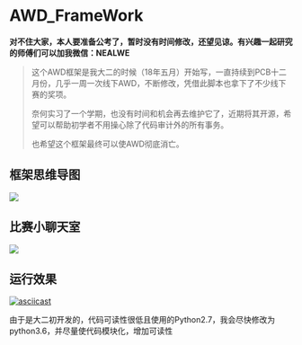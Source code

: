 # AWD_FrameWork
**对不住大家，本人要准备公考了，暂时没有时间修改，还望见谅。有兴趣一起研究的师傅们可以加我微信：NEALWE**

> 这个AWD框架是我大二的时候（18年五月）开始写，一直持续到PCB十二月份，几乎一周一次线下AWD，不断修改，凭借此脚本也拿下了不少线下赛的奖项。
> 
> 奈何实习了一个学期，也没有时间和机会再去维护它了，近期将其开源，希望可以帮助初学者不用操心除了代码审计外的所有事务。
> 
> 也希望这个框架最终可以使AWD彻底消亡。

## 框架思维导图

![](https://github.com/NEALWE/AWD_FrameWork/blob/master/AWD.png)

## 比赛小聊天室
![](https://github.com/NEALWE/AWD_FrameWork/blob/master/比赛小聊天室.png)

## 运行效果

[![asciicast](https://asciinema.org/a/bmbZaMMiiFQeEvV9ehN35VsFp.svg)](https://asciinema.org/a/bmbZaMMiiFQeEvV9ehN35VsFp)

由于是大二初开发的，代码可读性很低且使用的Python2.7，我会尽快修改为python3.6，并尽量使代码模块化，增加可读性



